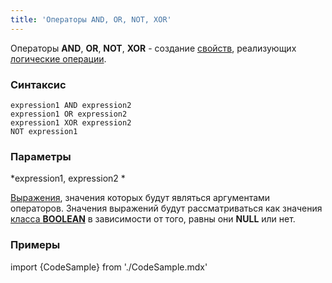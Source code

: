 ```yaml
---
title: 'Операторы AND, OR, NOT, XOR'
---
```


Операторы **AND**, **OR**, **NOT**, **XOR** - создание [свойств](Properties.md), реализующих [логические операции](Logical_operators_AND_OR_NOT_XOR_.md).

### Синтаксис

    expression1 AND expression2
    expression1 OR expression2
    expression1 XOR expression2
    NOT expression1

### Параметры

*expression1, expression2 *

[Выражения](Expression.md), значения которых будут являться аргументами операторов. Значения выражений будут рассматриваться как значения [класса **BOOLEAN**](Built-in_classes.md) в зависимости от того, равны они **NULL** или нет.

### Примеры


import {CodeSample} from './CodeSample.mdx'

<CodeSample url="https://ru-documentation.lsfusion.org/sample?file=OperatorPropertySample&block=aonx"/>

